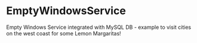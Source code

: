 # EmptyWindowsService
Empty Windows Service integrated with MySQL DB - example to visit cities on the west coast for some Lemon Margaritas!
